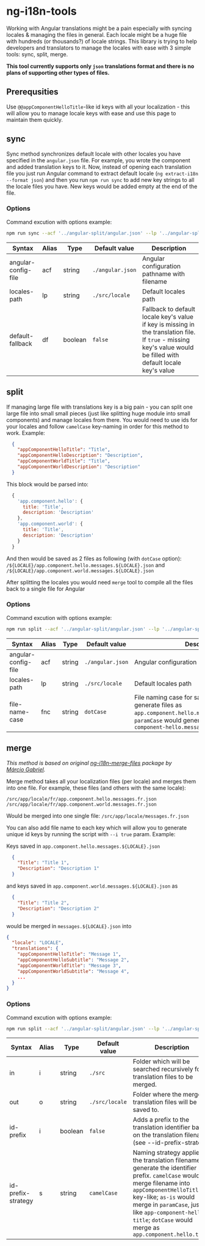 # ng-i18n-tools

Working with Angular translations might be a pain especially with syncing locales & managing the files in general. Each locale might be a huge file with hundreds (or thousands?) of locale strings. This library is trying to help developers and translators to manage the locales with ease with 3 simple tools: sync, split, merge.

**This tool currently supports only `json` translations format and there is no plans of supporting other types of files.**

## Prerequsities

Use `@@appComponentHelloTitle`-like id keys with all your localization - this will allow you to manage locale keys with ease and use this page to maintain them quickly.

## sync

Sync method synchronizes default locale with other locales you have specified in the `angular.json` file. For example, you wrote the component and added translation keys to it. Now, instead of opening each translation file you just run Angular command to extract default locale (`ng extract-i18n --format json`) and then you run `npm run sync` to add new key strings to all the locale files you have. New keys would be added empty at the end of the file.

### Options

Command excution with options example:
```bash
npm run sync --acf '../angular-split/angular.json' --lp '../angular-split/src/assets/locales'
```

| Syntax | Alias | Type | Default value | Description |
|-|-|-|-|-|
| angular-config-file | acf | string | `./angular.json` | Angular configuration pathname with filename |
| locales-path | lp | string | `./src/locale` | Default locales path |
| default-fallback | df | boolean | `false` | Fallback to default locale key's value if key is missing in the translation file. If `true` - missing key's value would be filled with default locale key's value |

## split

If managing large file with translations key is a big pain - you can split one large file into small small pieces (just like splitting huge module into small components) and manage locales from there. You would need to use ids for your locales and follow `camelCase` key-naming in order for this method to work. Example:

```json
  {
    "appComponentHelloTitle": "Title",
    "appComponentHelloDescription": "Description",
    "appComponentWorldTitle": "Title",
    "appComponentWorldDescription": "Description"
  }
```

This block would be parsed into:

```javascript
  {
    'app.component.hello': {
      title: 'Title',
      description: 'Description'
    },
    'app.component.world': {
      title: 'Title',
      description: 'Description'
    }
  }
```

And then would be saved as 2 files as following (with `dotCase` option): `/${LOCALE}/app.component.hello.messages.${LOCALE}.json` and `/${LOCALE}/app.component.world.messages.${LOCALE}.json`

After splitting the locales you would need `merge` tool to compile all the files back to a single file for Angular

### Options

Command excution with options example:
```bash
npm run split --acf '../angular-split/angular.json' --lp '../angular-split/src/assets/locales'
```

| Syntax | Alias | Type | Default value | Description |
|-|-|-|-|-|
| angular-config-file | acf | string | `./angular.json` | Angular configuration pathname with filename |
| locales-path | lp | string | `./src/locale` | Default locales path |
| file-name-case | fnc | string | `dotCase` | File naming case for saved files. `dotCase` would generate files as `app.component.hello.messages.${LOCALE}.json`, `paramCase` would generate files as `app-component-hello.messages.${LOCALE}.json` |

## merge

*This method is based on original [ng-i18n-merge-files](https://github.com/marcioggs/ng-i18n-merge-files) package by [Márcio Gabriel](https://github.com/marcioggs).*

Merge method takes all your localization files (per locale) and merges them into one file. For example, these files (and others with the same locale):

```
/src/app/locale/fr/app.component.hello.messages.fr.json
/src/app/locale/fr/app.component.world.messages.fr.json
```

Would be merged into one single file: `/src/app/locale/messages.fr.json`

You can also add file name to each key which will allow you to generate unique id keys by running the script with `--i true` param. Example:

Keys saved in `app.component.hello.messages.${LOCALE}.json`

```json
  {
    "Title": "Title 1",
    "Description": "Description 1"
  }
```

and keys saved in `app.component.world.messages.${LOCALE}.json` as 

```json
  {
    "Title": "Title 2",
    "Description": "Description 2"
  }
```

would be merged in `messages.${LOCALE}.json` into

```json
{
  "locale": "LOCALE",
  "translations": {
    "appComponentHelloTitle": "Message 1",
    "appComponentHelloSubtitle": "Message 2",
    "appComponentWorldTitle": "Message 3",
    "appComponentWorldSubtitle": "Message 4",
    ...
  }
}
```

### Options

Command excution with options example:
```bash
npm run split --acf '../angular-split/angular.json' --lp '../angular-split/src/assets/locales'
```

| Syntax | Alias | Type | Default value | Description |
|-|-|-|-|-|
| in | i | string | `./src` | Folder which will be searched recursively for translation files to be merged. |
| out | o | string | `./src/locale` | Folder where the merged translation files will be saved to. |
| id-prefix | i | boolean | `false` | Adds a prefix to the translation identifier based on the translation filename (see --id-prefix-strategy) |
| id-prefix-strategy | s | string | `camelCase` | Naming strategy applied to the translation filename to generate the identifier prefix. `camelCase` would merge filename into `appComponentHelloTitle` key-like; `as-is` would merge in `paramCase`, just like `app-component-hello-title`; `dotCase` would merge as `app.component.hello.title` |

